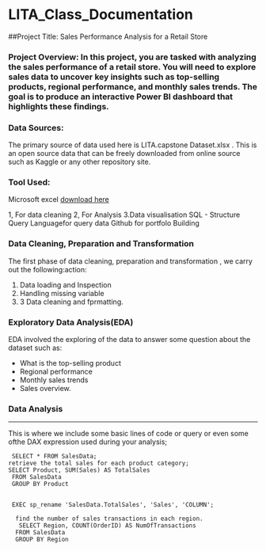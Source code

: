 # LITA_Class_Documentation

##Project Title: Sales Performance Analysis for a Retail Store

### Project Overview: In this project, you are tasked with analyzing the sales performance of a retail store. You will need to explore sales data to uncover key insights such as top-selling products, regional performance, and monthly sales trends. The goal is to produce an interactive Power BI dashboard that highlights these findings.

### Data Sources:
The primary source of data used here is LITA.capstone Dataset.xlsx . This is an open source data that can be freely downloaded from online source such as Kaggle or any other repository site.

### Tool Used:
Microsoft excel [download here](https://www.microsoft.com)

1, For data cleaning
2, For Analysis 
3.Data visualisation
SQL - Structure Query Languagefor query data
Github  for portfolo Building

### Data Cleaning, Preparation and Transformation
The first phase of data cleaning, preparation and transformation , we carry out the following:action:
1. Data loading and Inspection
2. Handling missing variable
3. 3 Data cleaning and fprmatting.

### Exploratory Data Analysis(EDA)
EDA involved the exploring of the data to answer some question about the dataset such as:
-  What is the top-selling product
 - Regional performance
 - Monthly sales trends
-   Sales overview.

  ###  Data Analysis
  ---
  This is where  we include some basic lines of code or query or even some ofthe DAX expression used  during  your analysis;

     SELECT * FROM SalesData;
    retrieve the total sales for each product category;
    SELECT Product, SUM(Sales) AS TotalSales
     FROM SalesData
     GROUP BY Product


     EXEC sp_rename 'SalesData.TotalSales', 'Sales', 'COLUMN';

      find the number of sales transactions in each region.
       SELECT Region, COUNT(OrderID) AS NumOfTransactions
      FROM SalesData
      GROUP BY Region

   



